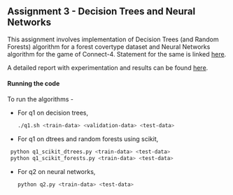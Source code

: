 ## Assignment 3 - Decision Trees and Neural Networks

This assignment involves implementation of Decision Trees (and Random Forests) algorithm for a forest covertype dataset and Neural Networks algorithm for the game of Connect-4. Statement for the same is linked [here](./Statement.pdf).

A detailed report with experimentation and results can be found [here](./Report.pdf).

#### Running the code

To run the algorithms -

- For q1 on decision trees,

  ```bash
  ./q1.sh <train-data> <validation-data> <test-data>
  ```

- For q1 on dtrees and random forests using scikit,

 ```bash
  python q1_scikit_dtrees.py <train-data> <test-data>
  python q1_scikit_forests.py <train-data> <test-data>
  ```

- For q2 on neural networks,

  ```bash
  python q2.py <train-data> <test-data>
  ```


